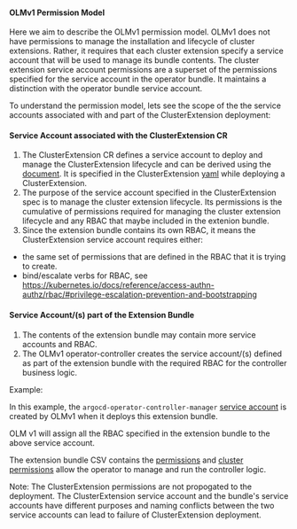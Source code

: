 #### OLMv1 Permission Model

Here we aim to describe the OLMv1 permission model. OLMv1 does not have permissions to manage the installation and lifecycle of cluster extensions. Rather, it requires that each cluster extension specify a service account that will be used to manage its bundle contents. The cluster extension service account permissions are a superset of the permissions specified for the service account in the operator bundle. It maintains a distinction with the operator bundle service account.

To understand the permission model, lets see the scope of the the service accounts associated with and part of the ClusterExtension deployment:

#### Service Account associated with the ClusterExtension CR

1) The ClusterExtension CR defines a service account to deploy and manage the ClusterExtension lifecycle and can be derived using the [document](../howto/derive-service-account.md). It is specified in the ClusterExtension [yaml](../tutorials/install-extension#L71) while deploying a ClusterExtension.
2) The purpose of the service account specified in the ClusterExtension spec is to manage the cluster extension lifecycle. Its permissions is the cumulative of permissions required for managing the cluster extension lifecycle and any RBAC that maybe included in the extenion bundle.
3) Since the extension bundle contains its own RBAC, it means the ClusterExtension service account requires either:
- the same set of permissions that are defined in the RBAC that it is trying to create.
- bind/escalate verbs for RBAC, see https://kubernetes.io/docs/reference/access-authn-authz/rbac/#privilege-escalation-prevention-and-bootstrapping

#### Service Account/(s) part of the Extension Bundle
1) The contents of the extension bundle may contain more service accounts and RBAC.
2) The OLMv1 operator-controller creates the service account/(s) defined as part of the extension bundle with the required RBAC for the controller business logic.


Example:

In this example, the `argocd-operator-controller-manager` [service account](https://github.com/argoproj-labs/argocd-operator/blob/da6b8a7e68f71920de9545152714b9066990fc4b/deploy/olm-catalog/argocd-operator/0.6.0/argocd-operator.v0.6.0.clusterserviceversion.yaml#L1124) is created by OLMv1 when it deploys this extension bundle.

OLM v1 will assign all the RBAC specified in the extension bundle to the above service account.

The extension bundle CSV contains the [permissions](https://github.com/argoproj-labs/argocd-operator/blob/da6b8a7e68f71920de9545152714b9066990fc4b/deploy/olm-catalog/argocd-operator/0.6.0/argocd-operator.v0.6.0.clusterserviceversion.yaml#L1091) and [cluster permissions](https://github.com/argoproj-labs/argocd-operator/blob/da6b8a7e68f71920de9545152714b9066990fc4b/deploy/olm-catalog/argocd-operator/0.6.0/argocd-operator.v0.6.0.clusterserviceversion.yaml#L872) allow the operator to manage and run the controller logic.


Note: The ClusterExtension permissions are not propogated to the deployment. The ClusterExtension service account and the bundle's service accounts have different purposes and naming conflicts between the two service accounts can lead to failure of ClusterExtension deployment.
